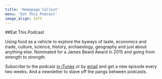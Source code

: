 ```yaml
---
title: 'Homepage Callout'
menu: 'Eat This Podcast'
image_align: left
---
```


##Eat This Podcast

Using food as a vehicle to explore the byways of taste, economics and trade, culture, science, history, archaeology, geography and just about anything else. Nominated for a James Beard Award in 2015 and going from strength to strength.

Subscribe to the podcast [in iTunes](https://itunes.apple.com/it/podcast/eat-this-podcast/id612994662?l=en) or by [email](https://itunes.apple.com/it/podcast/eat-this-podcast/id612994662?l=en) and get a new episode every two weeks. And a newsletter to stave off the pangs between podcasts.

